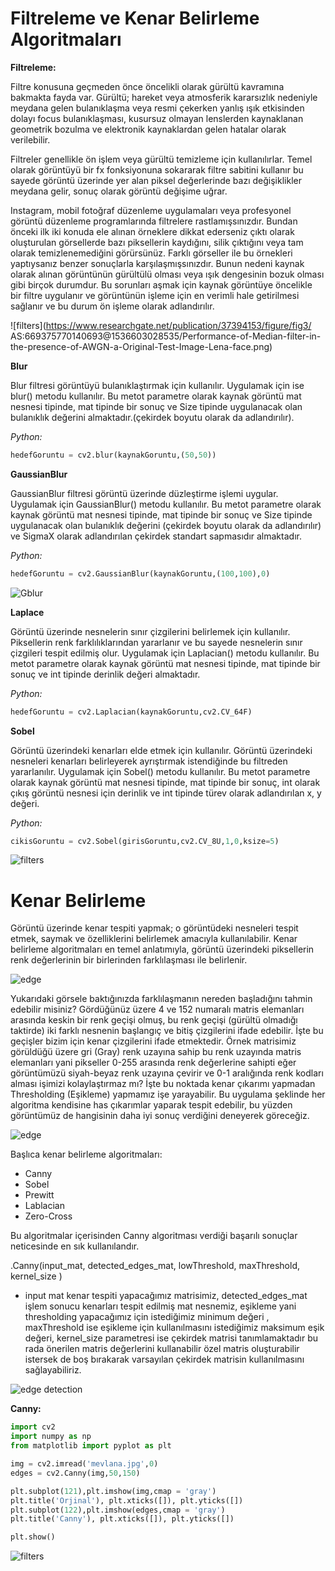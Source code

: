 # Filtreleme ve Kenar Belirleme Algoritmaları

**Filtreleme:**

Filtre konusuna geçmeden önce öncelikli olarak gürültü kavramına bakmakta fayda var. Gürültü; hareket veya atmosferik kararsızlık nedeniyle meydana gelen bulanıklaşma veya resmi çekerken yanlış ışık etkisinden dolayı focus bulanıklaşması, kusursuz olmayan lenslerden kaynaklanan geometrik bozulma ve elektronik kaynaklardan gelen hatalar olarak verilebilir.

Filtreler genellikle ön işlem veya gürültü temizleme için kullanılırlar. Temel olarak görüntüyü bir fx fonksiyonuna sokararak filtre sabitini kullanır bu sayede görüntü üzerinde yer alan piksel değerlerinde bazı değişiklikler meydana gelir, sonuç olarak görüntü değişime uğrar. 

Instagram, mobil fotoğraf düzenleme uygulamaları veya profesyonel görüntü düzenleme programlarında filtrelere rastlamışsınızdır. Bundan önceki ilk iki konuda ele alınan örneklere dikkat ederseniz çıktı olarak oluşturulan görsellerde bazı piksellerin kaydığını, silik çıktığını veya tam olarak temizlenemediğini görürsünüz. Farklı görseller ile bu örnekleri yaptıysanız benzer sonuçlarla karşılaşmışsınızdır. Bunun nedeni kaynak olarak alınan görüntünün gürültülü olması veya ışık dengesinin bozuk olması gibi birçok durumdur. 
Bu sorunları aşmak için kaynak görüntüye öncelikle bir filtre uygulanır ve görüntünün
işleme için en verimli hale getirilmesi sağlanır ve bu durum ön işleme olarak adlandırılır.


![filters](https://www.researchgate.net/publication/37394153/figure/fig3/
AS:669375770140693@1536603028535/Performance-of-Median-filter-in-the-presence-of-AWGN-a-Original-Test-Image-Lena-face.png)

**Blur**

Blur filtresi görüntüyü bulanıklaştırmak için kullanılır. Uygulamak için ise blur() metodu kullanılır. Bu metot parametre olarak kaynak görüntü mat nesnesi tipinde, mat tipinde bir sonuç ve Size tipinde uygulanacak olan bulanıklık değerini almaktadır.(çekirdek boyutu olarak da adlandırılır).

*Python:*
```Python
hedefGoruntu = cv2.blur(kaynakGoruntu,(50,50))
```


**GaussianBlur**

GaussianBlur filtresi görüntü üzerinde düzleştirme işlemi uygular. Uygulamak için GaussianBlur() metodu kullanılır. Bu metot parametre olarak kaynak görüntü mat nesnesi tipinde, mat tipinde bir sonuç ve Size tipinde uygulanacak olan bulanıklık değerini (çekirdek boyutu olarak da adlandırılır) ve SigmaX olarak adlandırılan çekirdek standart sapmasıdır almaktadır.

*Python:*
```Python
hedefGoruntu = cv2.GaussianBlur(kaynakGoruntu,(100,100),0)
```

![Gblur](https://miro.medium.com/max/1400/1*gfW1y8c6a-ys3XF9xEnjqw.png)


**Laplace**

Görüntü üzerinde nesnelerin sınır çizgilerini belirlemek için kullanılır. Piksellerin renk farklılıklarından yararlanır ve bu sayede nesnelerin sınır çizgileri tespit edilmiş olur. Uygulamak için Laplacian() metodu kullanılır. Bu metot parametre olarak kaynak görüntü mat nesnesi tipinde, mat tipinde bir sonuç ve int tipinde derinlik değeri almaktadır.

*Python:*
```Python
hedefGoruntu = cv2.Laplacian(kaynakGoruntu,cv2.CV_64F)
```


**Sobel**

Görüntü üzerindeki kenarları elde etmek için kullanılır. Görüntü üzerindeki nesneleri kenarları belirleyerek ayrıştırmak istendiğinde bu filtreden yararlanılır.  Uygulamak için Sobel() metodu kullanılır. Bu metot parametre olarak kaynak görüntü mat nesnesi tipinde, mat tipinde bir sonuç, int olarak çıkış görüntü nesnesi için derinlik ve int tipinde türev olarak adlandırılan x, y değeri.

*Python:*
```Python
cikisGoruntu = cv2.Sobel(girisGoruntu,cv2.CV_8U,1,0,ksize=5)
```


![filters](https://www.bogotobogo.com/python/OpenCV_Python/images/EdgeDetect/SanFrancisco_out.png)



# Kenar Belirleme

Görüntü üzerinde kenar tespiti yapmak; o görüntüdeki nesneleri tespit etmek, saymak ve özelliklerini belirlemek amacıyla kullanılabilir. Kenar belirleme algoritmaları en temel anlatımıyla, görüntü üzerindeki piksellerin renk değerlerinin bir birlerinden farklılaşması ile belirlenir.

![edge](https://mesutpiskin.com/blog/wp-content/uploads/2017/04/edge_detection.png)

Yukarıdaki görsele baktığınızda farklılaşmanın nereden başladığını tahmin edebilir misiniz? 
Gördüğünüz üzere 4 ve 152 numaralı matris elemanları arasında keskin bir renk geçişi olmuş, bu renk geçişi (gürültü olmadığı taktirde) iki farklı nesnenin başlangıç ve bitiş çizgilerini ifade edebilir. İşte bu geçişler bizim için kenar çizgilerini ifade etmektedir. 
Örnek matrisimiz görüldüğü üzere gri (Gray) renk uzayına sahip bu renk uzayında matris elemanları yani pikseller 0-255 arasında renk değerlerine sahipti eğer görüntümüzü siyah-beyaz renk uzayına çevirir ve 0-1 aralığında renk kodları alması işimizi kolaylaştırmaz mı? İşte bu noktada kenar çıkarımı yapmadan Thresholding (Eşikleme) yapmamız işe yarayabilir. Bu uygulama şeklinde her algoritma kendisine has çıkarımlar yaparak tespit edebilir, bu yüzden görüntümüz de hangisinin daha iyi sonuç verdiğini deneyerek göreceğiz. 

![edge](https://miro.medium.com/v2/resize:fit:1400/1*3hDhkzqJStXTp37lS_M5aA.png)

Başlıca kenar belirleme algoritmaları:
* Canny
* Sobel
* Prewitt
* Lablacian
* Zero-Cross

Bu algoritmalar içerisinden Canny algoritması verdiği başarılı sonuçlar neticesinde en sık kullanılandır.

.Canny(input_mat, detected_edges_mat, lowThreshold, maxThreshold, kernel_size )

- input mat kenar tespiti yapacağımız matrisimiz, detected_edges_mat işlem sonucu kenarları tespit edilmiş mat nesnemiz, eşikleme yani thresholding yapacağımız için istediğimiz minimum değeri , maxThreshold ise eşikleme için kullanılmasını istediğimiz maksimum eşik değeri, kernel_size  parametresi ise çekirdek matrisi tanımlamaktadır bu rada önerilen matris değerlerini kullanabilir özel matris oluşturabilir istersek de boş bırakarak varsayılan çekirdek matrisin kullanılmasını sağlayabiliriz.

![edge detection](https://ars.els-cdn.com/content/image/1-s2.0-S0888327017304399-gr4.jpg)

**Canny:**

``` Python
import cv2
import numpy as np
from matplotlib import pyplot as plt

img = cv2.imread('mevlana.jpg',0)
edges = cv2.Canny(img,50,150)

plt.subplot(121),plt.imshow(img,cmap = 'gray')
plt.title('Orjinal'), plt.xticks([]), plt.yticks([])
plt.subplot(122),plt.imshow(edges,cmap = 'gray')
plt.title('Canny'), plt.xticks([]), plt.yticks([])

plt.show()
```


![filters](https://circuitdigest.com/sites/default/files/inlineimages/u1/Edge-Detection-Methods-using-OpenCV.png)
